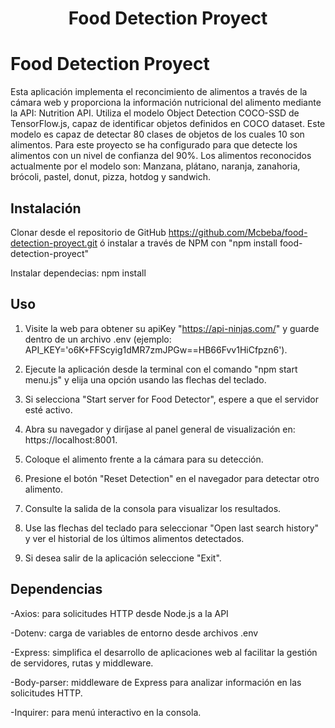 <h1 align="center"> Food Detection Proyect </h1>

# Food Detection Proyect 
Esta aplicación implementa el reconcimiento de alimentos a través de la cámara web y proporciona la información nutricional del alimento mediante la API: Nutrition API. Utiliza el modelo Object Detection COCO-SSD de TensorFlow.js, capaz de identificar objetos definidos en COCO dataset. Este modelo es capaz de detectar 80 clases de objetos de los cuales 10 son alimentos. Para este proyecto se ha configurado para que detecte los alimentos con un nivel de confianza del 90%. Los alimentos reconocidos actualmente por el modelo son: Manzana, plátano, naranja, zanahoria, brócoli, pastel, donut, pizza, hotdog y sandwich.


## Instalación
Clonar desde el repositorio de GitHub https://github.com/Mcbeba/food-detection-proyect.git ó instalar a través de NPM con "npm install food-detection-proyect"

Instalar dependecias: npm install


## Uso

1. Visite la web para obtener su apiKey "https://api-ninjas.com/"  y guarde dentro de un archivo .env (ejemplo: API_KEY='o6K+FFScyig1dMR7zmJPGw==HB66Fvv1HiCfpzn6').

2. Ejecute la aplicación desde la terminal con el comando "npm start menu.js" y elija una opción usando las flechas del teclado.

3. Si selecciona "Start server for Food Detector", espere a que el servidor esté activo.

3. Abra su navegador y diríjase al panel general de visualización en: https://localhost:8001.

4. Coloque el alimento frente a la cámara para su detección.

5. Presione el botón "Reset Detection" en el navegador para detectar otro alimento. 

6. Consulte la salida de la consola para visualizar los resultados.

7. Use las flechas del teclado para seleccionar "Open last search history" y ver el historial de los últimos alimentos detectados.

8. Si desea salir de la aplicación seleccione "Exit".


## Dependencias

-Axios: para solicitudes HTTP desde Node.js a la API

-Dotenv: carga de variables de entorno desde archivos .env

-Express: simplifica el desarrollo de aplicaciones web al facilitar la gestión de servidores, rutas  y middleware.

-Body-parser: middleware de Express para analizar información en las solicitudes HTTP.

-Inquirer: para menú interactivo en la consola. 


